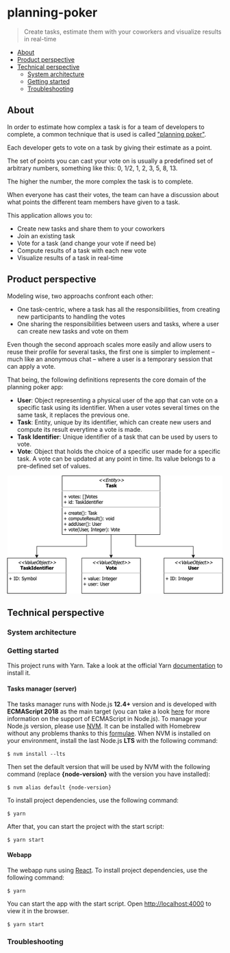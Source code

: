 # planning-poker
> Create tasks, estimate them with your coworkers and visualize results in real-time

   * [About](#about)
   * [Product perspective](#product-perspective)
   * [Technical perspective](#technical-perspective)
      * [System architecture](#system-architecture)
      * [Getting started](#getting-started)
      * [Troubleshooting](#troubleshooting)

## About
In order to estimate how complex a task is for a team of developers to complete, a common technique that is used is called ["planning poker"](https://en.wikipedia.org/wiki/Planning_poker).

Each developer gets to vote on a task by giving their estimate as a point.

The set of points you can cast your vote on is usually a predefined set of arbitrary numbers, something like this: 0, 1/2, 1, 2, 3, 5, 8, 13.

The higher the number, the more complex the task is to complete.

When everyone has cast their votes, the team can have a discussion about what points the different team members have given to a task.

This application allows you to:
- Create new tasks and share them to your coworkers
- Join an existing task
- Vote for a task (and change your vote if need be)
- Compute results of a task with each new vote
- Visualize results of a task in real-time


## Product perspective
Modeling wise, two approachs confront each other:
- One task-centric, where a task has all the responsibilities, from creating new participants to handling the votes
- One sharing the responsibilities between users and tasks, where a user can create new tasks and vote on them

Even though the second approach scales more easily and allow users to reuse their profile for several tasks, the first one is simpler to implement – much like an anonymous chat – where a user is a temporary session that can apply a vote.

That being, the following definitions represents the core domain of the planning poker app:
- **User**: Object representing a physical user of the app that can vote on a specific task using its identifier. When a user votes several times on the same task, it replaces the previous one.
- **Task**: Entity, unique by its identifier, which can create new users and compute its result everytime a vote is made.
- **Task Identifier**: Unique identifier of a task that can be used by users to vote.
- **Vote**: Object that holds the choice of a specific user made for a specific task. A vote can be updated at any point in time. Its value belongs to a pre-defined set of values.

![Domain Design](doc/assets/domain_design.png)

## Technical perspective
### System architecture
### Getting started
This project runs with Yarn. Take a look at the official Yarn [documentation](https://classic.yarnpkg.com/en/docs/install/#mac-stable) to install it.

#### Tasks manager (server)
The tasks manager runs with Node.js **12.4+** version and is developed with **ECMAScript 2018** as the main target (you can take a look [here](https://node.green/) for more information on the support of ECMAScript in Node.js). To manage your Node.js version, please use [NVM](https://github.com/nvm-sh/nvm). It can be installed with Homebrew without any problems thanks to this [formulae](https://formulae.brew.sh/formula/nvm). When NVM is installed on your environment, install the last Node.js **LTS** with the following command:

```
$ nvm install --lts
```

Then set the default version that will be used by NVM with the following command (replace **{node-version}** with the version you have installed):

```
$ nvm alias default {node-version}
```

To install project dependencies, use the following command:
```
$ yarn
```

After that, you can start the project with the start script:
```
$ yarn start
```

#### Webapp
The webapp runs using [React](https://reactjs.org/). To install project dependencies, use the following command:
```
$ yarn
```

You can start the app with the start script. Open [http://localhost:4000](http://localhost:4000) to view it in the browser.
```
$ yarn start
```

### Troubleshooting
